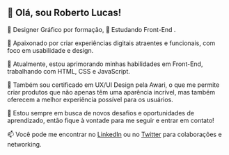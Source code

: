 

## 👋 Olá, sou Roberto Lucas!

🎨 Designer Gráfico por formação, 🚀 Estudando Front-End .

🌟 Apaixonado por criar experiências digitais atraentes e funcionais, com foco em usabilidade e design.

💼 Atualmente, estou aprimorando minhas habilidades em Front-End, trabalhando com HTML, CSS e JavaScript.

📘 Também sou certificado em UX/UI Design pela Awari, o que me permite criar produtos que não apenas têm uma aparência incrível, mas também oferecem a melhor experiência possível para os usuários.

🚀 Estou sempre em busca de novos desafios e oportunidades de aprendizado, então fique à vontade para me seguir e entrar em contato!

📫 Você pode me encontrar no [LinkedIn](https://www.linkedin.com/in/robertolucas03/) ou no [Twitter](https://twitter.com/Vindex_gr) para colaborações e networking.

